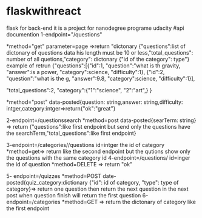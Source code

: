 # flaskwithreact
flask for back-end it is  a project for nanodegree programe udacity
#api documention
1-endpoint="/questions"

  *method="get" parameter=page <int> =>return "dictonary {"questions":list of dictonary of questions data his length must be 10 or less,"total_questions": number of all quetions,"category": dictonary {"id of the category": type"}
  example of retrun 
  {"questions":[{"id":1,
               "question":"what is th gravity,
                "answer":is a power,
                "category":science,
                 "difficulty":1},
                {"id":2,
               "question":"what is the g,
                "answer":9.8,
                "category":science,
                 "difficulty":1}],
  
   "total_questions":2,
   "category":{"1":"science",
                "2":"art",}
                }
                
  *method="post" data-posted{question: string,answer: string,difficulty: intger,category:intger=>return{"ok":"great"}
  
  
  2-endpoint=/questionssearch
  *method=post data-posted{searTerm: string} => return {"questions":like first endpoint but send only the questions have the searchTerm,"total_questions":like first endpoint}
  
  
  3-endpoint=/categories/<id>/questions
  id=intger the id of category
  *method=get=> return like the second endpoint but the qutions show only the questions with the same category id 
  4-endpoint=/questions/<id>
  id=inger the id of question
  *method=DELETE => return "ok"
  
  5- endpoint=/quizzes
  *method=POST date-posted{quiz_category:dictionary {"id": id of category, "type": type of category}=> return one question then return the next question in the next post when question finish will return the first question
  6-endpoint=/categories
  *method=GET => return the dictonary of category like the first endpoint
  
